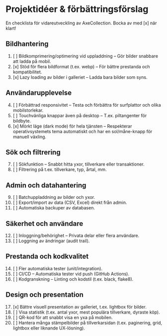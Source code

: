 # Projektidéer & förbättringsförslag

En checklista för vidareutveckling av AxeCollection. Bocka av med [x] när klart!

## Bildhantering

1. [ ] Bildkomprimering/optimering vid uppladdning – Gör bilder snabbare att ladda på mobil.
2. [x] Stöd för flera bildformat (t.ex. webp) – För bättre prestanda och kompatibilitet.
3. [x] Lazy loading av bilder i galleriet – Ladda bara bilder som syns.

## Användarupplevelse

4. [ ] Förbättrad responsivitet – Testa och förbättra för surfplattor och olika mobilstorlekar.
5. [ ] Touchvänliga knappar även på desktop – T.ex. piltangenter för bildbyte.
6. [x] Mörkt läge (dark mode) för hela tjänsten – Respekterar operativsystemets tema automatiskt och har en sol/måne-knapp för manuell växling.

## Sök och filtrering

7. [ ] Sökfunktion – Snabbt hitta yxor, tillverkare eller transaktioner.
8. [ ] Filtrering på t.ex. tillverkare, typ, årtal, mm.

## Admin och datahantering

9. [ ] Batchuppladdning av bilder och yxor.
10. [ ] Export/import av data (CSV, Excel) direkt från admin.
11. [ ] Automatiska backuper av databasen.

## Säkerhet och användare

12. [ ] Inloggning/behörighet – Privata delar eller flera användare.
13. [ ] Loggning av ändringar (audit trail).

## Prestanda och kodkvalitet

14. [ ] Fler automatiska tester (unit/integration).
15. [ ] CI/CD – Automatiska tester vid push (GitHub Actions).
16. [ ] Kodgranskning – Linting och kodstil (t.ex. black, flake8).

## Design och presentation

17. [x] Bättre visuell presentation av galleriet, t.ex. lightbox för bilder.
18. [ ] Visa statistik (t.ex. antal yxor, mest populära tillverkare, dyraste köp).
19. [ ] QR-kod för att snabbt visa en yxa på mobilen.
20. [ ] Hantera många stämpelbilder på tillverkarsidan (t.ex. paginering, grid, lightbox eller liknande UX-lösning). 
